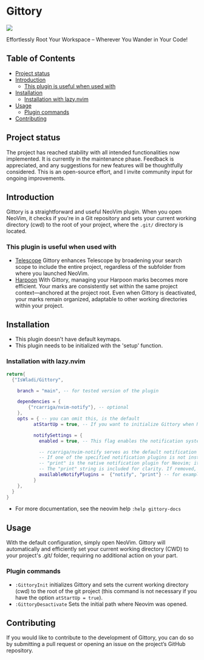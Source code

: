# Gittory

<a href="https://dotfyle.com/plugins/IsWladi/Gittory">
  <img src="https://dotfyle.com/plugins/IsWladi/Gittory/shield" />
</a>

Effortlessly Root Your Workspace – Wherever You Wander in Your Code!

## Table of Contents

- [Project status](#project-status)
- [Introduction](#introduction)
  - [This plugin is useful when used with](#this-plugin-is-useful-when-used-with)
- [Installation](#installation)
  - [Installation with lazy.nvim](#installation-with-lazynvim)
- [Usage](#usage)
  - [Plugin commands](#plugin-commands)
- [Contributing](#contributing)

## Project status

The project has reached stability with all intended functionalities now implemented. It is currently in the maintenance phase. Feedback is appreciated, and any suggestions for new features will be thoughtfully considered. This is an open-source effort, and I invite community input for ongoing improvements.

## Introduction

Gittory is a straightforward and useful NeoVim plugin. When you open NeoVim, it checks if you're in a Git repository and sets your current working directory (cwd) to the root of your project, where the `.git/` directory is located.

### This plugin is useful when used with

- [Telescope](https://github.com/nvim-telescope/telescope.nvim) Gittory enhances Telescope by broadening your search scope to include the entire project, regardless of the subfolder from where you launched NeoVim.
- [Harpoon](https://github.com/ThePrimeagen/harpoon) With Gittory, managing your Harpoon marks becomes more efficient. Your marks are consistently set within the same project context—anchored at the project root. Even when Gittory is deactivated, your marks remain organized, adaptable to other working directories within your project.

## Installation

- This plugin doesn't have default keymaps.
- This plugin needs to be initialized with the 'setup' function.

### Installation with lazy.nvim

```lua
return{
  {"IsWladi/Gittory",

    branch = "main", -- for tested version of the plugin

    dependencies = {
        {"rcarriga/nvim-notify"}, -- optional
    },
    opts = { -- you can omit this, is the default
          atStartUp = true, -- If you want to initialize Gittory when Neovim starts

          notifySettings = {
            enabled = true, -- This flag enables the notification system, allowing Gittory to send alerts about its operational status changes.

            -- rcarriga/nvim-notify serves as the default notification plugin. However, alternative plugins can be used, provided they include the <plugin-name>.notify(message) method.            -- you can change the order of priority for the plugins or remove those you don't use.
            -- If one of the specified notification plugins is not installed, the next one in the list will be used.
            -- "print" is the native notification plugin for Neovim; it will print messages to the command line.
            -- The "print" string is included for clarity. If removed, 'print' will still be used if the other specified plugins are not installed.
            availableNotifyPlugins =  {"notify", "print"} -- for example; you can use "fidget" instead of "notify"
          }
    },
  }
}
```

- For more documentation, see the neovim help `:help gittory-docs`

## Usage

With the default configuration, simply open NeoVim. Gittory will automatically and efficiently set your current working directory (CWD) to your project's .git/ folder, requiring no additional action on your part.

### Plugin commands

- `:GittoryInit` initializes Gittory and sets the current working directory (cwd) to the root of the git project (this command is not necessary if you have the option `atStartUp = true`).
- `:GittoryDesactivate` Sets the initial path where Neovim was opened.

## Contributing

If you would like to contribute to the development of Gittory, you can do so by submitting a pull request or opening an issue on the project’s GitHub repository.
